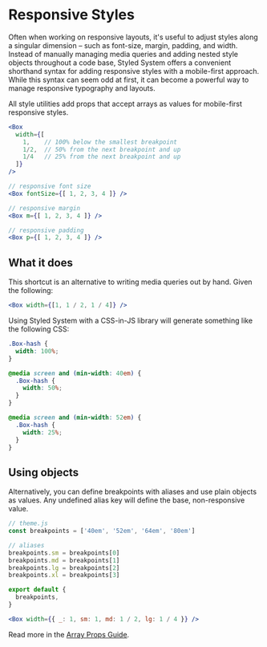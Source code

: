 # Responsive Styles

Often when working on responsive layouts, it's useful to adjust styles along a singular dimension –
such as font-size, margin, padding, and width.
Instead of manually managing media queries and adding nested style objects throughout a code base,
Styled System offers a convenient shorthand syntax for adding responsive styles with a mobile-first approach.
While this syntax can seem odd at first, it can become a powerful way to manage responsive typography and layouts.

All style utilities add props that accept arrays as values for mobile-first responsive styles.

```jsx
<Box
  width={[
    1,    // 100% below the smallest breakpoint
    1/2,  // 50% from the next breakpoint and up
    1/4   // 25% from the next breakpoint and up
  ]}
/>

// responsive font size
<Box fontSize={[ 1, 2, 3, 4 ]} />

// responsive margin
<Box m={[ 1, 2, 3, 4 ]} />

// responsive padding
<Box p={[ 1, 2, 3, 4 ]} />
```

## What it does

This shortcut is an alternative to writing media queries out by hand.
Given the following:

```jsx
<Box width={[1, 1 / 2, 1 / 4]} />
```

Using Styled System with a CSS-in-JS library will generate something like the following CSS:

```css
.Box-hash {
  width: 100%;
}

@media screen and (min-width: 40em) {
  .Box-hash {
    width: 50%;
  }
}

@media screen and (min-width: 52em) {
  .Box-hash {
    width: 25%;
  }
}
```

## Using objects

Alternatively, you can define breakpoints with aliases and use plain objects as values. Any undefined alias key will define the base, non-responsive value.

```js
// theme.js
const breakpoints = ['40em', '52em', '64em', '80em']

// aliases
breakpoints.sm = breakpoints[0]
breakpoints.md = breakpoints[1]
breakpoints.lg = breakpoints[2]
breakpoints.xl = breakpoints[3]

export default {
  breakpoints,
}
```

```jsx
<Box width={{ _: 1, sm: 1, md: 1 / 2, lg: 1 / 4 }} />
```

Read more in the [Array Props Guide](./guides/array-props.md).
